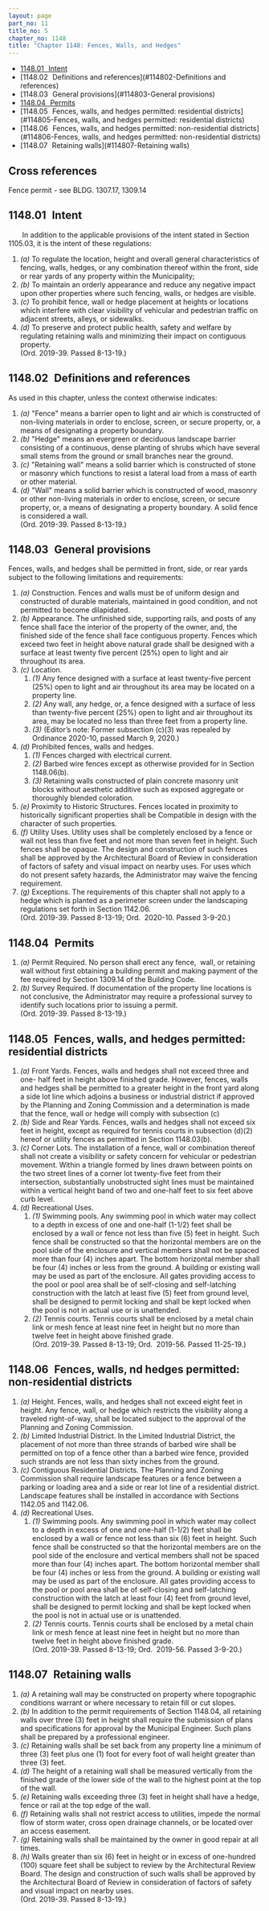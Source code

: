 ```yaml
---
layout: page
part_no: 11
title_no: 5
chapter_no: 1148
title: "Chapter 1148: Fences, Walls, and Hedges"
---
```


* [1148.01   Intent](#114801-Intent)
* [1148.02   Definitions and references](#114802-Definitions and references)
* [1148.03   General provisions](#114803-General provisions)
* [1148.04   Permits](#114804-Permits)
* [1148.05   Fences, walls, and hedges permitted: residential districts](#114805-Fences, walls, and hedges permitted: residential districts)
* [1148.06   Fences, walls, and hedges permitted: non-residential districts](#114806-Fences, walls, and hedges permitted: non-residential districts)
* [1148.07   Retaining walls](#114807-Retaining walls)

## Cross references

Fence permit - see BLDG.
1307.17,
1309.14

## 1148.01   Intent

       In addition to the applicable provisions of the intent stated in Section 1105.03, it is the intent of these regulations:

1. _(a)_ To regulate the location, height and overall general characteristics
of fencing, walls, hedges, or any combination thereof within the front, side or
rear yards of any property within the Municipality;
2. _(b)_ To maintain an orderly appearance and reduce any negative impact upon
other properties where such fencing, walls, or hedges are visible.
3. _(c)_ To prohibit fence, wall or hedge placement at heights or locations
which interfere with clear visibility of vehicular and pedestrian traffic on
adjacent streets, alleys, or sidewalks.
4. _(d)_ To preserve and protect public health, safety and welfare by
regulating retaining walls and minimizing their impact on contiguous property.  
(Ord. 2019-39. Passed 8-13-19.)

## 1148.02   Definitions and references

As used in this chapter, unless the context otherwise indicates:

1. _(a)_ "Fence" means a barrier open to light and air which is constructed of
non-living materials in order to enclose, screen, or secure property, or, a
means of designating a property boundary.
2. _(b)_ "Hedge" means an evergreen or deciduous landscape barrier consisting
of a continuous, dense planting of shrubs which have several small stems from
the ground or small branches near the ground.
3. _(c)_ "Retaining wall" means a solid barrier which is constructed of stone
or masonry which functions to resist a lateral load from a mass of earth or
other material.
4. _(d)_ "Wall" means a solid barrier which is constructed of wood, masonry or
other non-living materials in order to enclose, screen, or secure property, or,
a means of designating a property boundary. A solid fence is considered a wall.  
(Ord. 2019-39. Passed 8-13-19.)

## 1148.03   General provisions

Fences, walls, and hedges shall be permitted in front, side, or rear yards
subject to the following limitations and requirements:

1. _(a)_ Construction. Fences and walls must be of uniform design and
constructed of durable materials, maintained in good condition, and not
permitted to become dilapidated.
2. _(b)_ Appearance. The unfinished side, supporting rails, and posts of any
fence shall face the interior of the property of the owner, and, the finished
side of the fence shall face contiguous property. Fences which exceed two feet
in height above natural grade shall be designed with a surface at least twenty
five percent (25%) open to light and air throughout its area.
3. _(c)_ Location.
    1. _(1)_ Any fence designed with a surface at least twenty-five percent
(25%) open to light and air throughout its area may be located on a property
line.
    2. _(2)_ Any wall, any hedge, or, a fence designed with a surface of less
than twenty-five percent (25%) open to light and air throughout its area, may
be located no less than three feet from a property line.
    3. _(3)_ (Editor’s note: Former subsection (c)(3) was repealed by Ordinance
2020-10, passed March 9, 2020.)
4. _(d)_ Prohibited fences, walls and hedges.
    1. _(1)_ Fences charged with electrical current.
    2. _(2)_ Barbed wire fences except as otherwise provided for in Section 1148.06(b).
    3. _(3)_ Retaining walls constructed of plain concrete masonry unit blocks
without aesthetic additive such as exposed aggregate or thoroughly blended
coloration.
5. _(e)_ Proximity to Historic Structures. Fences located in proximity to
historically significant properties shall be Compatible in design with the
character of such properties.
6. _(f)_ Utility Uses. Utility uses shall be completely enclosed by a fence or
wall not less than five feet and not more than seven feet in height. Such
fences shall be opaque. The design and construction of such fences shall be
approved by the Architectural Board of Review in consideration of factors of
safety and visual impact on nearby uses. For uses which do not present safety
hazards, the Administrator may waive the fencing requirement.
7. _(g)_ Exceptions. The requirements of this chapter shall not apply to a
hedge which is planted as a perimeter screen under the landscaping regulations
set forth in Section 1142.06.  
(Ord. 2019-39. Passed 8-13-19; Ord.  2020-10. Passed 3-9-20.)

## 1148.04   Permits

1. _(a)_ Permit Required. No person shall erect any fence,  wall, or retaining
wall without first obtaining a building permit and making payment of the fee
required by Section 1309.14 of the Building Code.
2. _(b)_ Survey Required. If documentation of the property line locations is
not conclusive, the Administrator may require a professional survey to identify
such locations prior to issuing a permit.  
(Ord. 2019-39. Passed 8-13-19.)

## 1148.05   Fences, walls, and hedges permitted:  residential districts

1. _(a)_ Front Yards. Fences, walls and hedges shall not exceed three and one-
half feet in height above finished grade. However, fences, walls and hedges
shall be permitted to a greater height in the front yard along a side lot line
which adjoins a business or industrial district if approved by the Planning and
Zoning Commission and a determination is made that the fence, wall or hedge
will comply with subsection (c)
2. _(b)_ Side and Rear Yards. Fences, walls and hedges shall not exceed six
feet in height, except as required for tennis courts in subsection (d)(2)
hereof or utility fences as permitted in Section 1148.03(b).
3. _(c)_ Corner Lots.  The installation of a fence, wall or combination thereof
shall not create a visibility or safety concern for vehicular or pedestrian
movement. Within a triangle formed by lines drawn between points on the two
street lines of a corner lot twenty-five feet from their intersection,
substantially unobstructed sight lines must be maintained within a vertical
height band of two and one-half feet to six feet above curb level.
4. _(d)_ Recreational Uses.
    1. _(1)_ Swimming pools. Any swimming pool in which water may collect to a
depth in excess of one and one-half (1-1/2) feet shall be enclosed by a wall or
fence not less than five (5) feet in height. Such fence shall be constructed so
that the horizontal members are on the pool side of the enclosure and vertical
members shall not be spaced more than four (4) inches apart. The bottom
horizontal member shall be four (4) inches or less from the ground. A building
or existing wall may be used as part of the enclosure. All gates providing
access to the pool or pool area shall be of self-closing and self-latching
construction with the latch at least five (5) feet from ground level, shall be
designed to permit locking and shall be kept locked when the pool is not in
actual use or is unattended.
    2. _(2)_ Tennis courts. Tennis courts shall be enclosed by a metal chain
link or mesh fence at least nine feet in height but no more than twelve feet in
height above finished grade.  
(Ord. 2019-39. Passed 8-13-19; Ord.  2019-56. Passed 11-25-19.)

## 1148.06   Fences, walls, nd hedges permitted: non-residential districts

1. _(a)_ Height. Fences, walls, and hedges shall not exceed eight feet in
height. Any fence, wall, or hedge which restricts the visibility along a
traveled right-of-way, shall be located subject to the approval of the Planning
and Zoning Commission.
2. _(b)_ Limited Industrial District. In the Limited Industrial District, the
placement of not more than three strands of barbed wire shall be permitted on
top of a fence other than a barbed wire fence, provided such strands are not
less than sixty inches from the ground.
3. _(c)_ Contiguous Residential Districts. The Planning and Zoning Commission
shall require landscape features or a fence between a parking or loading area
and a side or rear lot line of a residential district. Landscape features shall
be installed in accordance with Sections
1142.05 and
 1142.06.
4. _(d)_ Recreational Uses.
    1. _(1)_ Swimming pools. Any swimming pool in which water may collect to a
depth in excess of one and one-half (1-1/2) feet shall be enclosed by a wall or
fence not less than six (6) feet in height. Such fence shall be constructed so
that the horizontal members are on the pool side of the enclosure and vertical
members shall not be spaced more than four (4) inches apart. The bottom
horizontal member shall be four (4) inches or less from the ground. A building
or existing wall may be used as part of the enclosure. All gates providing
access to the pool or pool area shall be of self-closing and self-latching
construction with the latch at least four (4) feet from ground level, shall be
designed to permit locking and shall be kept locked when the pool is not in
actual use or is unattended.     
    2. _(2)_ Tennis courts.  Tennis courts shall be enclosed by a metal chain
link or mesh fence at least nine feet in height but no more than twelve feet in
height above finished grade.  
(Ord. 2019-39. Passed 8-13-19; Ord.  2019-56. Passed 3-9-20.)

## 1148.07   Retaining walls

1. _(a)_ A retaining wall may be constructed on property where topographic
conditions warrant or where necessary to retain fill or cut slopes.
2. _(b)_ In addition to the permit requirements of Section 1148.04, all retaining walls over three (3) feet in height shall require the
submission of plans and specifications for approval by the Municipal Engineer.
Such plans shall be prepared by a professional engineer.
3. _(c)_ Retaining walls shall be set back from any property line a minimum of
three (3) feet plus one (1) foot for every foot of wall height greater than
three (3) feet.
4. _(d)_ The height of a retaining wall shall be measured vertically from the
finished grade of the lower side of the wall to the highest point at the top of
the wall.
5. _(e)_ Retaining walls exceeding three (3) feet in height shall have a hedge,
fence or rail at the top edge of the wall.
6. _(f)_ Retaining walls shall not restrict access to utilities, impede the
normal flow of storm water, cross open drainage channels, or be located over an
access easement.
7. _(g)_ Retaining walls shall be maintained by the owner in good repair at all
times.
8. _(h)_ Walls greater than six (6) feet in height or in excess of one-hundred
(100) square feet shall be subject to review by the Architectural Review Board.
The design and construction of such walls shall be approved by the
Architectural Board of Review in consideration of factors of safety and visual
impact on nearby uses.  
(Ord. 2019-39. Passed 8-13-19.)
